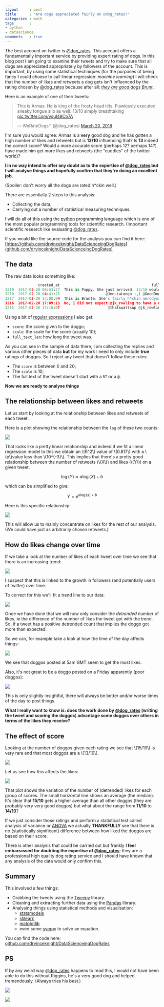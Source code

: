 ```yaml
---
layout     : post
title      : "Are dogs appreciated fairly on @dog_rates?"
categories : math
tags       :
- python
- datascience
comments   : true
---
```


The best account on twitter is [@dog_rates](https://twitter.com/dog_rates). This
account offers a fundamentally important service by providing expert rating of
dogs. In this blog post I am going to examine their tweets and try to make sure
that all dogs are appreciated appropriately by followers of the account. This is
important, by using some statistical techniques (for the purposes of being fancy
I could choose to call linear regression: *machine learning*) I will check that
the number of likes and retweets a dog gets isn't influenced by the rating
chosen by [@dog_rates](https://twitter.com/dog_rates) because after all: [*they
are good dogs Brunt*](http://knowyourmeme.com/memes/they're-good-dogs-brent).

Here is an example of one of their tweets:

<blockquote class="twitter-tweet" data-lang="en"><p lang="en" dir="ltr">This is
Armas. He is king of the frosty head tilts. Flawlessly executed sneaky tongue
slip as well. 13/10 simply breathtaking <a
href="https://t.co/ysuI48Co7A">pic.twitter.com/ysuI48Co7A</a></p>&mdash;
WeRateDogs™ (@dog_rates) <a
href="https://twitter.com/dog_rates/status/975887646223462400?ref_src=twsrc%5Etfw">March
20, 2018</a></blockquote>
<script async src="https://platform.twitter.com/widgets.js"
charset="utf-8"></script>

I'm sure you would agree: Armas is a **very** good dog and he has gotten a high
number of likes and retweets but is **13/10** influencing that? Is **13** indeed
the *correct* score? Would a more accurate score (perhaps 12? perhaps 14?) have
made him get more likes and retweets (the "cuddles" of the twitter world)?

**I in no way intend to offer any doubt as to the expertise of
[@dog_rates](https://twitter.com/dog_rates) but I will analyse things and
hopefully confirm that they're doing an excellent job.**

(Spoiler: don't worry all the dogs are rated h\*ckin well.)

There are essentially 2 steps to this analysis:

- Collecting the data;
- Carrying out a number of statistical measuring techniques.

I will do all of this using the [python](https://www.python.org) programming
language which is one of the most popular programming tools for scientific
research. (Important scientific research like evaluating
[@dog_rates](https://twitter.com/dog_rates).

If you would like the source code for the analysis you can find it here:
[https://github.com/drvinceknight/DataScienceingDogRates](github.com/drvinceknight/DataScienceingDogRates)

## The data

The raw data looks something like:

```python
               created_at                                          full_text  like_count  retweet_count
3219  2017-02-20 00:53:27  This is Poppy. She just arrived. 13/10 would s...       16007           2296
3218  2017-02-20 04:41:25                     @JenLiaLongo :,) @GoodDogsGame          14              0
3217  2017-02-20 17:00:04  This is Bronte. She's fairly h*ckin aerodynami...       22256           3565
3216  2017-02-20 17:09:13  No, I did not expect @jk_rowling to have a dog...        7611            496
3215  2017-02-20 17:10:07                      @thatswattsup @jk_rowling yes         504              7
```

Using a bit of [regular
expressions]("https://en.wikipedia.org/wiki/Regular_expression") I also get:

- `score`: the score given to the doggo;
- `scale`: the scale for the score (usually 10);
- `full_text_len`: how long the tweet was.

As you can see in the sample of data there, I am collecting the replies and
various other pieces of data **but** for my work I need to only include **true**
ratings of doggos. So I reject any tweet that doesn't follow these rules:

- The `score` is between 0 and 20;
- The `scale` is 10;
- The full text of the tweet doesn't start with a `RT` or a `@`.

**Now we are ready to analyse things**

## The relationship between likes and retweets

Let us start by looking at the relationship between likes and retweets of each
tweet.

Here is a plot showing the relationship between the `log` of these two counts:

![](https://raw.githubusercontent.com/drvinceknight/DataScienceingDogRates/master/img/log_retweets_v_log_likes.png)

That looks like a pretty linear relationship and indeed if we fit a linear
regression model to this we obtain an \\(R^2\\) value of \\(0.817\\) with a
\\(p\\)value less than \\(10^{-3}\\). This implies that there's a pretty good
relationship between the number of retweets (\\(X\\)) and likes (\\(Y\\)) on a
given tweet:

$$\log(Y)\approx a\log(X) + b$$

which can be simplified to give:

$$Y = e ^ {a\log(x) + b}$$

Here is this specific relationship:

![](https://raw.githubusercontent.com/drvinceknight/DataScienceingDogRates/master/img/retweets_v_likes.png)

This will allow us to mainly concentrate on likes for the rest of our analysis.
(We could have just as arbitrarily chosen retweets.)

## How do likes change over time

If we take a look at the number of likes of each tweet over time we see that
there is an increasing trend:

![](https://raw.githubusercontent.com/drvinceknight/DataScienceingDogRates/master/img/likes_v_time.png)

I suspect that this is linked to the growth in followers (and potentially users
of twitter) over time.

To correct for this we'll fit a trend line to our data:

![](https://raw.githubusercontent.com/drvinceknight/DataScienceingDogRates/master/img/likes_v_time_with_trend.png)

Once we have done that we will now only consider the *detrended* number of
likes, ie the difference of the number of likes the tweet got with the trend.
So, if a tweet has a positive detrended count that implies the doggo got more
than expected.

So we can, for example take a look at how the time of the day affects things:

![](https://raw.githubusercontent.com/drvinceknight/DataScienceingDogRates/master/img/likes_v_hour.png)

We see that doggos posted at 5am GMT seem to get the most likes.

Also, it's not great to be a doggo posted on a Friday apparently (poor doggos):

![](https://raw.githubusercontent.com/drvinceknight/DataScienceingDogRates/master/img/likes_v_day.png)

This is only slightly insightful, there will always be better and/or worse times
of the day to post things.

**What I really want to know is: does the work done by
[@dog_rates](https://twitter.com/dog_rates) (writing the tweet and scoring the
doggos) advantage some doggos over others in terms of the likes they receive?**

## The effect of score

Looking at the number of doggos given each rating we see that \\(15/10\\) is
very rare and that most doggos are a \\(13/10\\).

![](https://raw.githubusercontent.com/drvinceknight/DataScienceingDogRates/master/img/count_v_score.png)

Let us see how this affects the likes:

![](https://raw.githubusercontent.com/drvinceknight/DataScienceingDogRates/master/img/likes_v_score.png)

That plot shows the variation of the number of (detrended) likes for each group
of scores. The small horizontal line shows an average (the median). It's clear
that **15/10** gets a higher average than all other doggos (they are probably
very very good doggos) but what about the range from **11/10** to **14/10**?

If we just consider those ratings and perform a statistical test called analysis
of variance or
[ANOVA](https://en.wikipedia.org/wiki/Analysis_of_variance) we actually
**THANKFULLY** see that there is no (statistically significant)
difference between how liked the doggos are based on their score.

There is other analysis that could be carried out but frankly **I feel
embarrassed for doubting the expertise of
[@dog_rates](https://twitter.com/dog_rates)**: they are a professional high
quality dog rating service and I should have known that any analysis of the
data would only confirm this.

## Summary

This involved a few things:

- Grabbing the tweets using the [Tweepy](http://www.tweepy.org) library.
- Cleaning and extracting further data using the
  [Pandas](https://pandas.pydata.org/pandas-docs/stable/) library.
- Analysing things using statistical methods and visualisation:
  - [statsmodels](https://www.statsmodels.org/stable/index.html)
  - [sklearn](http://scikit-learn.org)
  - [matplotlib](https://matplotlib.org)
  - even some [sympy](http://www.sympy.org/en/index.html) to solve an equation.

You can find the code here:
[github.com/drvinceknight/DataScienceingDogRates](https://github.com/drvinceknight/DataScienceingDogRates)

## PS

If by any weird way [@dog_rates](https://twitter.com/dog_rates) happens to read
this, I would not have been able to do this without Riggins, he's a very good
dog and helped tremendously. (Always tries his best.)

![](https://lh3.googleusercontent.com/Neue_55Y45Wd8IRefBs12rTgUstA3F19Hsa_jGSlR9mn5LzHhNy9OPXQu7P078yU6m6bUX6aBAFFfPIUuoc0l4TZWG0CHYuHM1pOkGKZt7mqF-56zyuVOHTgzhSuYr8bsjCZEU-hN4IXon7gvKrDvfBVn1VPeW9e2BzRZR0Py9gDqi5a8DFZfm4pBenDEVQECdxtUdh9pW6ksuHR3kVuxBvqCnR3LFN9NNFMd2hlCx8ysmQwCTrkiSCWu_9piBkcKJD0TyGrJKRhj5tyHV3WR2f1cObkvnb8n7XgZ1E1j_ulvNDqyJvRrsIrsl4VYUUSGK9hCibXT-HCi19EyaP-2xHIcOu5ooT8vYSWT9wdO36eJfJcpkWv3q1oNqcD_CvTMihfsNP7uYzttGLIUIbslIapCrA3Sac2TxC6uFQ-aW8jt2xuqiXw2wCk9sTlda3w9zsZkek9gQ5ipl7wUoqco42nPyNHTnEhQhc5qNpB87H1lvIdsPoOhCXmEkD7C4st4UOlpiY91xdTw1eFRH_2HxGofulz_snpOcHfZ5MbmfrRd7unpCvmD7KibOKbSe7szduVSgRGL2zfMkAa5Fv9XHuD9NuEshH9GA=w947-h629-no)

![](https://lh3.googleusercontent.com/Y9Zi9rq6yXMpbXzKQvl6TEs1mBXmItqyNYiv6LNd4HVrdLhZHv77IIg4-76ZZJDJ1hKx9dnz-V9J9Plwst0Pr4llD5_sHKzVfp0cUimBwXaABhosagDD9NKHB3f-fvE-AqiOrE68iYQ7etISugYB4_yP2XklAkq8FKhTkNOiVN73SQSL9wFPm5Z4CsBhx75h9M7jiCvphB7ET-82wvSG-FBQS8m782mnVA-8SQUNt_NkhQhjsC-dMHAITuKO8YbBAIPd6EXrhkcdbYeirBcwUXhzk6J9zP1ql_FaUpRynco4m3E1l42tZYEbuGp7PDIyzzipHmv0FMszy5k0rXng75z94KIcoKmvCriMPIE0a-nrgDxu9A-4sSbl6Uvhw5AxY8MEEVK11ozAdWlJ1jwhiiUgLL_fOFkvES3nibEHwJlDcbte_x0SB9eAJ7owhVb-QMrJaNh9lK6A5ltYHC_1UquNTPpiNnFyKiVVt05R3zqumtGxLEIX21FV_wLK33psmlv8yIPRYhXomSPsscOjzjXy-ROHT5sC5NYdxEzR_GdtPT2P838obxGGO0Q8yEIFS6kjNSh_-D7P2jJNpjL97fjkBA0GgH7LFg=w947-h629-no)
